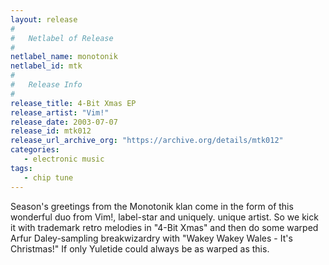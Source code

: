 ```yaml
---
layout: release
#
#   Netlabel of Release
#
netlabel_name: monotonik
netlabel_id: mtk
#
#   Release Info
#
release_title: 4-Bit Xmas EP
release_artist: "Vim!"
release_date: 2003-07-07
release_id: mtk012
release_url_archive_org: "https://archive.org/details/mtk012"
categories:
   - electronic music
tags:
   - chip tune
---
```

Season's greetings from the Monotonik klan come in the form of this wonderful duo from Vim!, label-star and uniquely. unique artist. So we kick it with trademark retro melodies in "4-Bit Xmas" and then do some warped Arfur Daley-sampling breakwizardry with "Wakey Wakey Wales - It's Christmas!" If only Yuletide could always be as warped as this.



